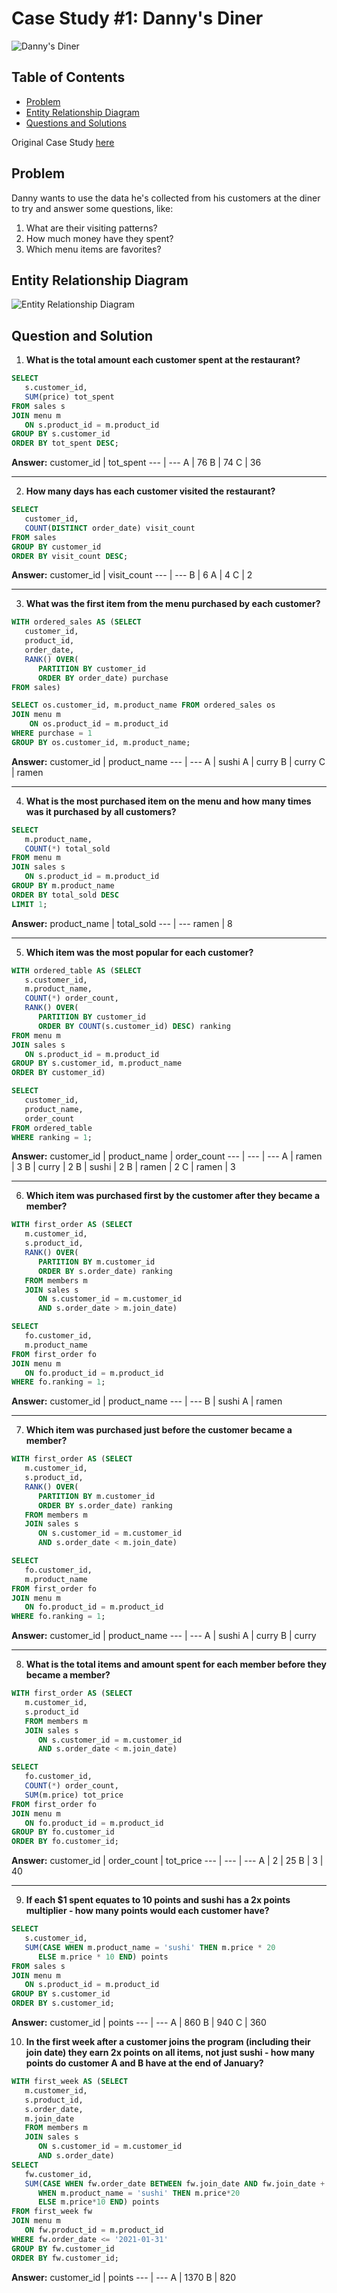 # Case Study #1: Danny's Diner

![Danny's Diner](https://8weeksqlchallenge.com/images/case-study-designs/1.png)

## Table of Contents

* [Problem](https://github.com/axylious/8-Week-SQL-Challenge/tree/main/Case%20Study%20%231%20-%20Danny's%20Diner#problem)
* [Entity Relationship Diagram](https://github.com/axylious/8-Week-SQL-Challenge/tree/main/Case%20Study%20%231%20-%20Danny's%20Diner#entity-relationship-diagram)
* [Questions and Solutions](https://github.com/axylious/8-Week-SQL-Challenge/tree/main/Case%20Study%20%231%20-%20Danny's%20Diner#questions-and-solutions)

Original Case Study [here](https://8weeksqlchallenge.com/case-study-1/)

## Problem

Danny wants to use the data he's collected from his customers at the diner to try and answer some questions, like:

1. What are their visiting patterns?
2. How much money have they spent?
3. Which menu items are favorites?

## Entity Relationship Diagram

![Entity Relationship Diagram](https://user-images.githubusercontent.com/81607668/127271130-dca9aedd-4ca9-4ed8-b6ec-1e1920dca4a8.png)

## Question and Solution

1. **What is the total amount each customer spent at the restaurant?**
```sql
SELECT 
   s.customer_id, 
   SUM(price) tot_spent 
FROM sales s
JOIN menu m
   ON s.product_id = m.product_id
GROUP BY s.customer_id
ORDER BY tot_spent DESC;
```

**Answer:**
customer_id | tot_spent
--- | ---
A | 76
B | 74
C | 36

***

2. **How many days has each customer visited the restaurant?**
```sql
SELECT 
   customer_id, 
   COUNT(DISTINCT order_date) visit_count
FROM sales
GROUP BY customer_id
ORDER BY visit_count DESC;
```

**Answer:**
customer_id | visit_count
--- | ---
B | 6
A | 4
C | 2

***

3. **What was the first item from the menu purchased by each customer?**
```sql
WITH ordered_sales AS (SELECT
   customer_id,
   product_id,
   order_date,
   RANK() OVER(
      PARTITION BY customer_id 
      ORDER BY order_date) purchase
FROM sales)

SELECT os.customer_id, m.product_name FROM ordered_sales os
JOIN menu m
	ON os.product_id = m.product_id
WHERE purchase = 1
GROUP BY os.customer_id, m.product_name;
```

**Answer:**
customer_id | product_name
--- | ---
A | sushi
A | curry
B | curry
C | ramen

***

4. **What is the most purchased item on the menu and how many times was it purchased by all customers?**
```sql
SELECT
   m.product_name,
   COUNT(*) total_sold
FROM menu m
JOIN sales s
   ON s.product_id = m.product_id
GROUP BY m.product_name
ORDER BY total_sold DESC
LIMIT 1;
```

**Answer:**
product_name | total_sold
--- | ---
ramen | 8

***

5. **Which item was the most popular for each customer?**
```sql
WITH ordered_table AS (SELECT 
   s.customer_id,
   m.product_name,
   COUNT(*) order_count,
   RANK() OVER(
      PARTITION BY customer_id
      ORDER BY COUNT(s.customer_id) DESC) ranking
FROM menu m
JOIN sales s
   ON s.product_id = m.product_id
GROUP BY s.customer_id, m.product_name
ORDER BY customer_id)

SELECT
   customer_id,
   product_name,
   order_count
FROM ordered_table
WHERE ranking = 1;
```

**Answer:**
customer_id | product_name | order_count
--- | --- | ---
A | ramen | 3
B | curry | 2
B | sushi | 2
B | ramen | 2
C | ramen | 3

***


6. **Which item was purchased first by the customer after they became a member?**
```sql
WITH first_order AS (SELECT 
   m.customer_id,
   s.product_id,
   RANK() OVER(
      PARTITION BY m.customer_id
      ORDER BY s.order_date) ranking
   FROM members m
   JOIN sales s
      ON s.customer_id = m.customer_id
      AND s.order_date > m.join_date)

SELECT
   fo.customer_id,
   m.product_name 
FROM first_order fo
JOIN menu m
   ON fo.product_id = m.product_id
WHERE fo.ranking = 1;
```

**Answer:**
customer_id | product_name
--- | ---
B | sushi
A | ramen

***

7. **Which item was purchased just before the customer became a member?**
```sql
WITH first_order AS (SELECT
   m.customer_id,
   s.product_id,
   RANK() OVER(
      PARTITION BY m.customer_id
      ORDER BY s.order_date) ranking
   FROM members m
   JOIN sales s
      ON s.customer_id = m.customer_id
      AND s.order_date < m.join_date)

SELECT
   fo.customer_id,
   m.product_name 
FROM first_order fo
JOIN menu m
   ON fo.product_id = m.product_id
WHERE fo.ranking = 1;
```

**Answer:**
customer_id | product_name
--- | ---
A | sushi
A | curry
B | curry

***

8. **What is the total items and amount spent for each member before they became a member?**
```sql
WITH first_order AS (SELECT
   m.customer_id,
   s.product_id
   FROM members m
   JOIN sales s
      ON s.customer_id = m.customer_id
      AND s.order_date < m.join_date)

SELECT
   fo.customer_id,
   COUNT(*) order_count,
   SUM(m.price) tot_price
FROM first_order fo
JOIN menu m
   ON fo.product_id = m.product_id
GROUP BY fo.customer_id
ORDER BY fo.customer_id;
```

**Answer:**
customer_id | order_count | tot_price
--- | --- | ---
A | 2 | 25
B | 3 | 40
***

9. **If each $1 spent equates to 10 points and sushi has a 2x points multiplier - how many points would each customer have?**
```sql
SELECT
   s.customer_id,
   SUM(CASE WHEN m.product_name = 'sushi' THEN m.price * 20
      ELSE m.price * 10 END) points
FROM sales s
JOIN menu m
   ON s.product_id = m.product_id
GROUP BY s.customer_id
ORDER BY s.customer_id;
```

**Answer:**
customer_id | points
--- | ---
A | 860
B | 940
C | 360

10. **In the first week after a customer joins the program (including their join date) they earn 2x points on all items, not just sushi - how many points do customer A and B have at the end of January?**
```sql
WITH first_week AS (SELECT
   m.customer_id,
   s.product_id,
   s.order_date,
   m.join_date
   FROM members m
   JOIN sales s
      ON s.customer_id = m.customer_id
      AND s.order_date)
SELECT
   fw.customer_id,
   SUM(CASE WHEN fw.order_date BETWEEN fw.join_date AND fw.join_date + 6 THEN m.price*20
      WHEN m.product_name = 'sushi' THEN m.price*20
      ELSE m.price*10 END) points
FROM first_week fw
JOIN menu m
   ON fw.product_id = m.product_id
WHERE fw.order_date <= '2021-01-31'
GROUP BY fw.customer_id
ORDER BY fw.customer_id;
```

**Answer:**
customer_id | points
--- | ---
A | 1370
B | 820